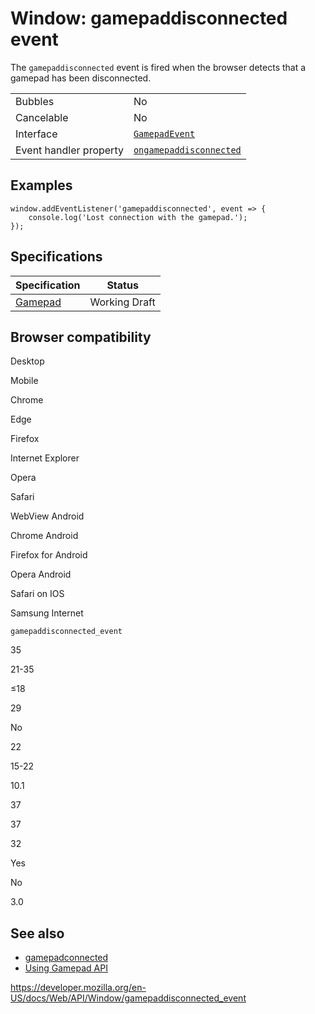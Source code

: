 Window: gamepaddisconnected event
=================================

The `gamepaddisconnected` event is fired when the browser detects that a gamepad has been disconnected.

<table><tbody><tr class="odd"><td>Bubbles</td><td>No</td></tr><tr class="even"><td>Cancelable</td><td>No</td></tr><tr class="odd"><td>Interface</td><td><a href="../gamepadevent"><code>GamepadEvent</code></a></td></tr><tr class="even"><td>Event handler property</td><td><a href="ongamepaddisconnected"><code>ongamepaddisconnected</code></a></td></tr></tbody></table>

Examples
--------

    window.addEventListener('gamepaddisconnected', event => {
        console.log('Lost connection with the gamepad.');
    });

Specifications
--------------

<table><thead><tr class="header"><th>Specification</th><th>Status</th></tr></thead><tbody><tr class="odd"><td><a href="https://w3c.github.io/gamepad/#the-gamepaddisconnected-event">Gamepad</a></td><td><span class="spec-wd">Working Draft</span></td></tr></tbody></table>

Browser compatibility
---------------------

Desktop

Mobile

Chrome

Edge

Firefox

Internet Explorer

Opera

Safari

WebView Android

Chrome Android

Firefox for Android

Opera Android

Safari on IOS

Samsung Internet

`gamepaddisconnected_event`

35

21-35

≤18

29

No

22

15-22

10.1

37

37

32

Yes

No

3.0

See also
--------

-   [gamepadconnected](gamepadconnected_event)
-   [Using Gamepad API](../gamepad_api/using_the_gamepad_api)

<a href="https://developer.mozilla.org/en-US/docs/Web/API/Window/gamepaddisconnected_event" class="_attribution-link">https://developer.mozilla.org/en-US/docs/Web/API/Window/gamepaddisconnected_event</a>
